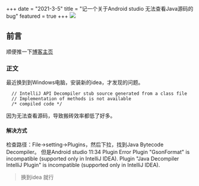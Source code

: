 +++
date = "2021-3-5"
title = "记一个关于Android studio 无法查看Java源码的bug"
featured = true
+++
![](https://gitee.com/lalalaxiaowifi/pictures/raw/master/image/%E6%97%A5%E5%B8%B8%E6%90%AC%E7%A0%96%E5%A4%B4.png)

## 前言
顺便推一下[博客主页](http://lalalaxiaowifi.gitee.io/pictures/) 
### 正文 
最近换到到Windows电脑，安装新的idea，才发现的问题。
```aidl
  // IntelliJ API Decompiler stub source generated from a class file
  // Implementation of methods is not available
  /* compiled code */
```
因为无法查看源码，导致搬砖效率都低了好多。
#### 解决方式
检查路径：File->setting->Plugins，然后下拉，找到Java Bytecode Decompiler。
但是Android studio
11:34	Plugin Error
Plugin "GsonFormat" is incompatible (supported only in IntelliJ IDEA).
Plugin "Java Decompiler IntelliJ Plugin" is incompatible (supported only in IntelliJ IDEA).
> 换到idea 就行



